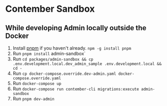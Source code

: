 # Contember Sandbox

## While developing Admin locally outside the Docker

1. Install [pnpm](https://pnpm.io/) if you haven't already. `npm -g install pnpm`
1. Run `pnpm install`
admin-sandbox`
1. Run `cd packages/admin-sandbox && cp .env.development.local.dev_admin_sample .env.development.local && cd -`
1. Run `cp docker-compose.override.dev-admin.yaml docker-compose.override.yaml`
1. Run `docker-compose up`
1. Run `docker-compose run contember-cli migrations:execute admin-sandbox`
1. Run `pnpm dev-admin`
